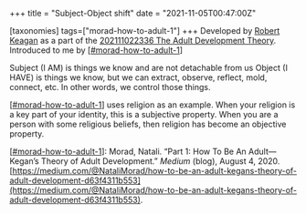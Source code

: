 +++
title = "Subject-Object shift"
date = "2021-11-05T00:47:00Z"

[taxonomies]
tags=["morad-how-to-adult-1"]
+++
Developed by [Robert Keagan](https://en.wikipedia.org/wiki/Robert_Kegan) as a part of the [202111022336 The Adult Development Theory](/blips/202111022336-the-adult-development-theory). Introduced to me by [[#morad-how-to-adult-1](/tags/morad-how-to-adult-1)]

Subject (I AM) is things we know and are not detachable from us
Object (I HAVE) is things we know, but we can extract, observe, reflect, mold, connect, etc. In other words, we control those things.

[[#morad-how-to-adult-1](/tags/morad-how-to-adult-1)] uses religion as an example. When your religion is a key part of your identity, this is a subjective property. When you are a person with some religious beliefs, then religion has become an objective property.


[[#morad-how-to-adult-1](/tags/morad-how-to-adult-1)]: Morad, Natali. “Part 1: How To Be An Adult— Kegan’s Theory of Adult Development.” _Medium_ (blog), August 4, 2020. [https://medium.com/@NataliMorad/how-to-be-an-adult-kegans-theory-of-adult-development-d63f4311b553](https://medium.com/@NataliMorad/how-to-be-an-adult-kegans-theory-of-adult-development-d63f4311b553).
